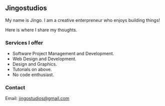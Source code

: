 ## Jingostudios

My name is Jingo. I am a creative enterpreneur who enjoys building things!

Here is where I share my thoughts.

### Services I offer
- Software Project Management and Development.
- Web Design and Development.
- Design and Graphics.
- Tutorials on above.
- No code enthusiast.

### Contact
Email: jingostudios@gmail.com
